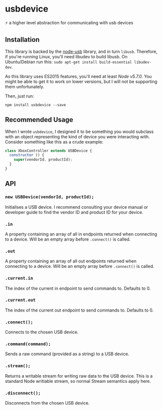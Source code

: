 # usbdevice

:zap: a higher level abstraction for communicating with usb devices

## Installation

This library is backed by the [node-usb](https://github.com/nonolith/node-usb) library, and in turn `libusb`. Therefore, if you're running Linux, you'll need libudev to build libusb. On Ubuntu/Debian run this: `sudo apt-get install build-essential libudev-dev`.

As this library uses ES2015 features, you'll need at least *Node v5.7.0*. You might be able to get it to work on lower versions, but I will not be supporting them unfortunately.

Then, just run:

```shell
npm install usbdevice --save
```

## Recommended Usage

When I wrote `usbdevice`, I designed it to be something you would subclass with an object representing the kind of device you were interacting with. Consider something like this as a crude example:

```javascript
class XboxController extends USBDevice {
  constructor () {
    super(vendorId, productId);
  }
}
```

## API

### `new USBDevice(vendorId, productId);`

Initialises a USB device. I recommend consulting your device manual or developer guide to find the vendor ID and product ID for your device.

### `.in`

A property containing an array of all in endpoints returned when connecting to a device. Will be an empty array before `.connect()` is called.

### `.out`

A property containing an array of all out endpoints returned when connecting to a device. Will be an empty array before `.connect()` is called.

### `.current.in`

The index of the current in endpoint to send commands to. Defaults to 0.

### `.current.out`

The index of the current out endpoint to send commands to. Defaults to 0.

### `.connect();`

Connects to the chosen USB device.

### `.command(command);`

Sends a raw command (provided as a string) to a USB device.

### `.stream();`

Returns a writable stream for writing raw data to the USB device. This is a standard Node writiable stream, so normal Stream semantics apply here.

### `.disconnect();`

Disconnects from the chosen USB device.



